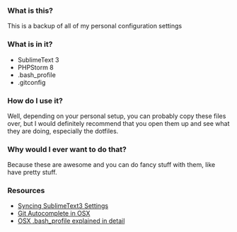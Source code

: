 ### What is this?

This is a backup of all of my personal configuration settings

### What is in it?

* SublimeText 3
* PHPStorm 8
* .bash_profile
* .gitconfig

### How do I use it?

Well, depending on your personal setup, you can probably copy these files over, but I would definitely recommend that you open them up and see what they are doing, especially the dotfiles.

### Why would I ever want to do that?

Because these are awesome and you can do fancy stuff with them, like have pretty stuff.

### Resources

* [Syncing SublimeText3 Settings](https://sublime.wbond.net/docs/syncing)
* [Git Autocomplete in OSX](http://buddylindsey.com/adding-git-autocomplete-to-bash-on-os-x/)
* [OSX .bash_profile explained in detail](http://natelandau.com/my-mac-osx-bash_profile/)

